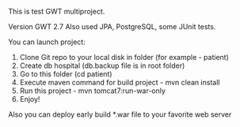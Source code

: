 This is test GWT multiproject.

Version GWT 2.7
Also used JPA, PostgreSQL, some JUnit tests.

You can launch project:
1. Clone Git repo to your local disk in folder (for example - patient)
2. Create db hospital (db.backup file is in root folder)
3. Go to this folder (cd patient)
4. Execute maven command for build project - mvn clean install
5. Run this project - mvn tomcat7:run-war-only
6. Enjoy!

Also you can deploy early build *.war file to your favorite web server
